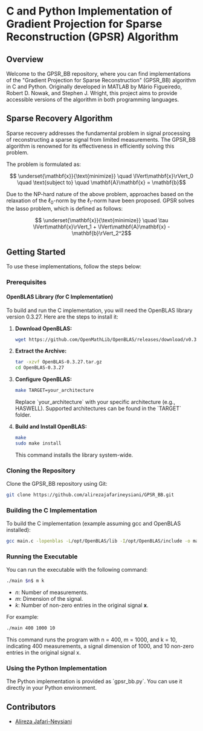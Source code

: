 # C and Python Implementation of Gradient Projection for Sparse Reconstruction (GPSR) Algorithm

## Overview

Welcome to the GPSR_BB repository, where you can find implementations of the "Gradient Projection for Sparse Reconstruction" (GPSR_BB) algorithm in C and Python. Originally developed in MATLAB by Mário Figueiredo, Robert D. Nowak, and Stephen J. Wright, this project aims to provide accessible versions of the algorithm in both programming languages.

## Sparse Recovery Algorithm

Sparse recovery addresses the fundamental problem in signal processing of reconstructing a sparse signal from limited measurements. The GPSR_BB algorithm is renowned for its effectiveness in efficiently solving this problem.

The problem is formulated as:

$$ \underset{\mathbf{x}}{\text{minimize}} \quad \lVert\mathbf{x}\rVert_0 \quad \text{subject to} \quad \mathbf{A}\mathbf{x} = \mathbf{b}$$

Due to the NP-hard nature of the above problem, approaches based on the relaxation of the $\ell_0$-norm by the $\ell_1$-norm have been proposed.
GPSR solves the lasso problem, which is defined as follows:

$$ \underset{\mathbf{x}}{\text{minimize}} \quad \tau \lVert\mathbf{x}\rVert_1 + \lVert\mathbf{A}\mathbf{x} - \mathbf{b}\rVert_2^2$$

## Getting Started

To use these implementations, follow the steps below:

### Prerequisites

#### OpenBLAS Library (for C Implementation)

To build and run the C implementation, you will need the OpenBLAS library version 0.3.27. Here are the steps to install it:

1. **Download OpenBLAS:**
   ```bash
   wget https://github.com/OpenMathLib/OpenBLAS/releases/download/v0.3.27/OpenBLAS-0.3.27.tar.gz
   ```
   
   

3. **Extract the Archive:**
   ```bash
   tar -xzvf OpenBLAS-0.3.27.tar.gz
   cd OpenBLAS-0.3.27
   ```
   

4. **Configure OpenBLAS:**
   ```bash
   make TARGET=your_architecture
   ```
   
   Replace \`your_architecture\` with your specific architecture (e.g., HASWELL). Supported architectures can be found in the \`TARGET\` folder.

5. **Build and Install OpenBLAS:**
   ```bash
   make
   sudo make install
   ```
   This command installs the library system-wide.

### Cloning the Repository

   Clone the GPSR_BB repository using Git:
   ```bash
   git clone https://github.com/alirezajafarineysiani/GPSR_BB.git
   ```

### Building the C Implementation

To build the C implementation (example assuming gcc and OpenBLAS installed):
```bash
gcc main.c -lopenblas -L/opt/OpenBLAS/lib -I/opt/OpenBLAS/include -o main
```

### Running the Executable

You can run the executable with the following command:
```bash
./main $n$ m k
```
- $n$: Number of measurements.
- $m$: Dimension of the signal.
- $k$: Number of non-zero entries in the original signal $\mathbf{x}$.

For example:
```bash
./main 400 1000 10
```
This command runs the program with n = 400, m = 1000, and k = 10, indicating 400 measurements, a signal dimension of 1000, and 10 non-zero entries in the original signal x.


### Using the Python Implementation

The Python implementation is provided as \`gpsr_bb.py\`. You can use it directly in your Python environment.

## Contributors

- [Alireza Jafari-Neysiani](https://github.com/alirezajafarineysiani)

